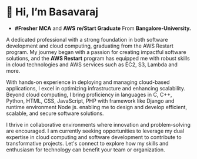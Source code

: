 # 👋 Hi, I’m Basavaraj
 - **#Fresher** **MCA** and **AWS** **re/Start Graduate** From **Bangalore-University.**

A dedicated professional with a strong foundation in both software development and cloud computing, graduating from the AWS Restart program. My journey began with a passion for creating impactful software solutions, and the **AWS Restart** program has equipped me with robust skills in cloud technologies and AWS services such as EC2, S3, Lambda and more.

With hands-on experience in deploying and managing cloud-based applications, I excel in optimizing infrastructure and enhancing scalability. Beyond cloud computing, I bring proficiency in languages in C, C++, Python, HTML, CSS, JavaScript, PHP with framework like Django and runtime environment Node js. enabling me to design and develop efficient, scalable, and secure software solutions.

I thrive in collaborative environments where innovation and problem-solving are encouraged. I am currently seeking opportunities to leverage my dual expertise in cloud computing and software development to contribute to transformative projects. Let's connect to explore how my skills and enthusiasm for technology can benefit your team or organization.


<!---
Basavaraj1218/Basavaraj1218 is a ✨ special ✨ repository because its `README.md` (this file) appears on your GitHub profile.
You can click the Preview link to take a look at your changes.
--->
